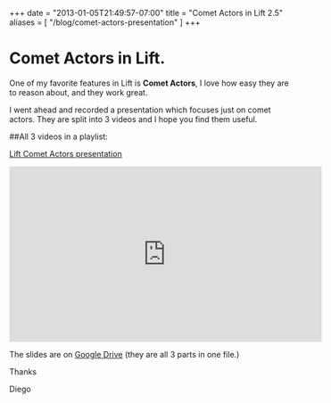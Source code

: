 +++
date = "2013-01-05T21:49:57-07:00"
title = "Comet Actors in Lift 2.5"
aliases = [
	"/blog/comet-actors-presentation"
]
+++

[title: ]: /
[category: Lift]: /
[date: 2013/1/5]: /
[tags: {lift, scala, comet actors, comet, actors}]: /

# Comet Actors in Lift.

One of my favorite features in Lift is **Comet Actors**, I love how easy they are to reason about, and they work great.

I went ahead and recorded a presentation which focuses just on comet actors. They are split into 3 videos and I hope you find them useful.


##All 3 videos in a playlist:

[Lift Comet Actors presentation](http://www.youtube.com/watch?v=KE__hE6mwls&list=PLRUorDvc-3rNXJkyXom34Og4TVKPu-SYC)

<p>
<iframe width="560" height="315" src="https://www.youtube.com/embed/KE__hE6mwls?list=PLRUorDvc-3rNXJkyXom34Og4TVKPu-SYC" frameborder="0" allowfullscreen></iframe>
</p>

The slides are on [Google Drive](https://docs.google.com/presentation/d/1DY9nCbLtAqwWV3N7V4kZFDxopf_IcTbXOJDxplYmdaU/edit#slide=id.g45ddb00c_0_38) (they are all 3 parts in one file.)


Thanks

  Diego
